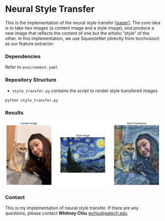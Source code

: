 # Neural Style Transfer
This is the implementation of the neural style transfer [[paper](https://ieeexplore.ieee.org/stamp/stamp.jsp?tp=&arnumber=7780634)]. The core idea is to take two images (a content image and a style image), and produce a new image that reflects the content of one but the artistic ”style” of the other. In this implementation, we use SqueezeNet (directly from torchvision) as our feature extractor.

### Dependencies
Refer to `environment.yaml`

### Repository Structure
- `style_transfer.py` contains the script to render style transfered images
```python
python style_transfer.py
```

### Results
![](https://github.com/whitneychiu/neural_style_transfer/blob/main/visualization/starry_me_cat.png?raw=true)

### Contact
This is my implementation of neural style transfer. If there are any questions, please contact **Whitney Chiu** <wchiu@gatech.edu>
